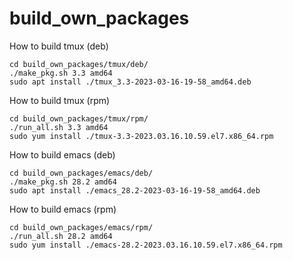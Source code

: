 # build_own_packages
How to build tmux (deb)
```
cd build_own_packages/tmux/deb/
./make_pkg.sh 3.3 amd64
sudo apt install ./tmux_3.3-2023-03-16-19-58_amd64.deb
```

How to build tmux (rpm)
```
cd build_own_packages/tmux/rpm/
./run_all.sh 3.3 amd64
sudo yum install ./tmux-3.3-2023.03.16.10.59.el7.x86_64.rpm
```

How to build emacs (deb)
```
cd build_own_packages/emacs/deb/
./make_pkg.sh 28.2 amd64
sudo apt install ./emacs_28.2-2023-03-16-19-58_amd64.deb
```

How to build emacs (rpm)
```
cd build_own_packages/emacs/rpm/
./run_all.sh 28.2 amd64
sudo yum install ./emacs-28.2-2023.03.16.10.59.el7.x86_64.rpm
```
